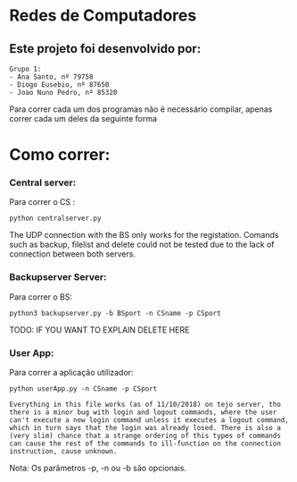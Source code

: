 # Redes de Computadores

## Este projeto foi desenvolvido por:

	Grupo 1:
	- Ana Santo, nº 79758
	- Diogo Eusebio, nº 87650
	- Joao Nuno Pedro, nº 85320

Para correr cada um dos programas não é necessário compilar, apenas correr cada um deles da seguinte forma

# Como correr:

### 	Central server:

Para correr o CS :

```
python centralserver.py
```
The UDP connection with the BS only works for the registation. Comands such as backup, filelist and delete could not be tested due to the lack of connection between both servers.

###		Backupserver Server:

Para correr o BS:

```
python3 backupserver.py -b BSport -n CSname -p CSport
```
TODO: IF YOU WANT TO EXPLAIN DELETE HERE

### 	User App:

Para correr a aplicação utilizador:

```
python userApp.py -n CSname -p CSport
```
```
Everything in this file works (as of 11/10/2018) on tejo server, tho there is a minor bug with login and logout commands, where the user can't execute a new login command unless it executes a logout command, which in turn says that the login was already losed. There is also a (very slim) chance that a strange ordering of this types of commands can cause the rest of the commands to ill-function on the connection instruction, cause unknown.
```
Nota: Os parâmetros -p, -n ou -b são opcionais.
